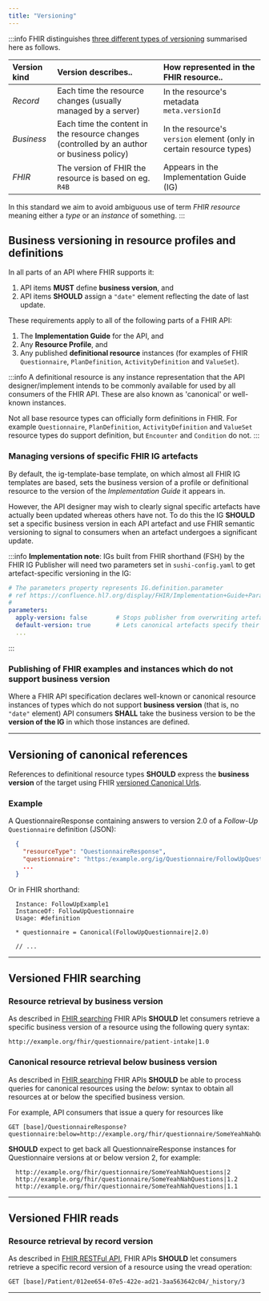 ```yaml
---
title: "Versioning"
---
```




:::info
FHIR distinguishes [three different types of versioning](https://build.fhir.org/resource.html#versions) summarised here as follows.

| Version kind | Version describes..                      | How represented in the FHIR resource..  |
| :----------- | :--------------------------------------- | :-------------------------------------- |
| *Record*     | Each time the resource changes (usually managed by a server) | In the resource's metadata `meta.versionId` |
| *Business*   | Each time the content in the resource changes (controlled by an author or business policy) | In the resource's `version` element (only in certain resource types)  |
| *FHIR*       | The version of FHIR the resource is based on eg. `R4B` | Appears in the Implementation Guide (IG) |

In this standard we aim to avoid ambiguous use of term *FHIR resource* meaning either a *type* or an *instance* of something.
:::

## Business versioning in resource profiles and definitions

In all parts of an API where FHIR supports it:

1. API items **MUST** define **business version**, and
1. API items **SHOULD** assign a `"date"` element reflecting the date of last update.

These requirements apply to all of the following parts of a FHIR API:

1. The **Implementation Guide** for the API, and
1. Any **Resource Profile**, and
1. Any published **definitional resource** instances (for examples of FHIR `Questionnaire`, `PlanDefinition`, `ActivityDefinition` and `ValueSet`).

:::info
A definitional resource is any instance representation that the API designer/implement intends to be commonly available for used by all consumers of the FHIR API.  These are also known as 'canonical' or well-known instances.

Not all base resource types can officially form definitions in FHIR.  For example `Questionnaire`, `PlanDefinition`, `ActivityDefinition` and `ValueSet` resource types do support definition, but `Encounter` and `Condition` do not.
:::

### Managing versions of specific FHIR IG artefacts

By default, the ig-template-base template, on which almost all FHIR IG templates are based, sets the business version of a profile or definitional resource to the version of the *Implementation Guide* it appears in.

However, the API designer may wish to clearly signal specific artefacts have actually been updated whereas others have not. To do this the IG **SHOULD** set a specific business version in each API artefact and use FHIR semantic versioning to signal to consumers when an artefact undergoes a significant update.

:::info
**Implementation note**: IGs built from FHIR shorthand (FSH) by the FHIR IG Publisher will need two parameters set in `sushi-config.yaml` to get artefact-specific versioning in the IG:

```yaml
# The parameters property represents IG.definition.parameter
# ref https://confluence.hl7.org/display/FHIR/Implementation+Guide+Parameters
#
parameters:
  apply-version: false        # Stops publisher from overwriting artefact-specific versions
  default-version: true       # Lets canonical artefacts specify their own business versions
  ...
```

:::

### Publishing of FHIR examples and instances which do not support business version

Where a FHIR API specification declares well-known or canonical resource instances of types which do not support **business version** (that is, no `"date"` element) API consumers **SHALL** take the business version to be the **version of the IG** in which those instances are defined.

---

## Versioning of canonical references

References to definitional resource types **SHOULD** express the **business version** of the target using FHIR [versioned Canonical Urls](https://build.fhir.org/references.html#canonical).

### Example

A QuestionnaireResponse containing answers to version 2.0 of a *Follow-Up* `Questionnaire` definition (JSON):

```json
  {
    "resourceType": "QuestionnaireResponse",
    "questionnaire": "https:/example.org/ig/Questionnaire/FollowUpQuestionnaire|2.0",
    ...
  }
```

Or in FHIR shorthand:

```fsh
  Instance: FollowUpExample1
  InstanceOf: FollowUpQuestionnaire
  Usage: #definition

  * questionnaire = Canonical(FollowUpQuestionnaire|2.0)
  
  // ...
```

---

## Versioned FHIR searching

### Resource retrieval by business version

As described in [FHIR searching](https://build.fhir.org/search.html#versions) FHIR APIs **SHOULD** let consumers retrieve a specific business version of a resource using the following query syntax:

```http
http://example.org/fhir/questionnaire/patient-intake|1.0
```

### Canonical resource retrieval below business version

As described in [FHIR searching](https://build.fhir.org/search.html#versions) FHIR APIs **SHOULD** be able to process queries for canonical resources using the *below:* syntax to obtain all resources at or below the specified business version.

For example, API consumers that issue a query for resources like

```http
GET [base]/QuestionnaireResponse?questionnaire:below=http://example.org/fhir/questionnaire/SomeYeahNahQuestions|2
```

**SHOULD** expect to get back all QuestionnaireResponse instances for Questionnaire versions at or below version 2, for example:

```http
  http://example.org/fhir/questionnaire/SomeYeahNahQuestions|2
  http://example.org/fhir/questionnaire/SomeYeahNahQuestions|1.2
  http://example.org/fhir/questionnaire/SomeYeahNahQuestions|1.1
```

---

## Versioned FHIR reads

### Resource retrieval by record version

As described in [FHIR RESTFul API](https://build.fhir.org/http.html#vread), FHIR APIs **SHOULD** let consumers retrieve a specific record version of a resource using the vread operation:

```http
GET [base]/Patient/012ee654-07e5-422e-ad21-3aa563642c04/_history/3
```

---
